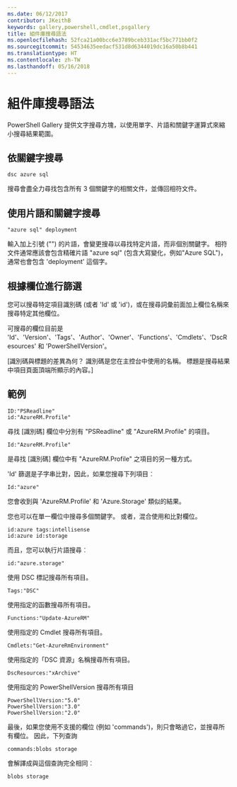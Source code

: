 ```yaml
---
ms.date: 06/12/2017
contributor: JKeithB
keywords: gallery,powershell,cmdlet,psgallery
title: 組件庫搜尋語法
ms.openlocfilehash: 52fca21a00bcc6e3789bceb331acf5bc771bb0f2
ms.sourcegitcommit: 54534635eedacf531d8d6344019dc16a50b8b441
ms.translationtype: HT
ms.contentlocale: zh-TW
ms.lasthandoff: 05/16/2018
---
```

# <a name="gallery-search-syntax"></a>組件庫搜尋語法

PowerShell Gallery 提供文字搜尋方塊，以使用單字、片語和關鍵字運算式來縮小搜尋結果範圍。

## <a name="search-by-keywords"></a>依關鍵字搜尋

    dsc azure sql

搜尋會盡全力尋找包含所有 3 個關鍵字的相關文件，並傳回相符文件。

## <a name="search-using-phrases-and-keywords"></a>使用片語和關鍵字搜尋

    "azure sql" deployment

輸入加上引號 ("") 的片語，會變更搜尋以尋找特定片語，而非個別關鍵字。
相符文件通常應該會包含精確片語 "azure sql" (包含大寫變化，例如"Azure SQL")，通常也會包含 'deployment' 這個字。

## <a name="filtering-on-fields"></a>根據欄位進行篩選

您可以搜尋特定項目識別碼 (或者 'Id' 或 'id')，或在搜尋詞彙前面加上欄位名稱來搜尋特定其他欄位。

可搜尋的欄位目前是 'Id'、'Version'、'Tags'、'Author'、'Owner'、'Functions'、'Cmdlets'、'DscResources' 和 'PowerShellVersion'。

[識別碼與標題的差異為何？ 識別碼是您在主控台中使用的名稱。 標題是搜尋結果中項目頁面頂端所顯示的內容。]

## <a name="examples"></a>範例

    ID:"PSReadline"
    id:"AzureRM.Profile"

尋找 [識別碼] 欄位中分別有 "PSReadline" 或 "AzureRM.Profile" 的項目。

    Id:"AzureRM.Profile"

是尋找 [識別碼] 欄位中有 "AzureRM.Profile" 之項目的另一種方式。

'Id' 篩選是子字串比對，因此，如果您搜尋下列項目︰

    Id:"azure"

您會收到與 'AzureRM.Profile' 和 'Azure.Storage' 類似的結果。

您也可以在單一欄位中搜尋多個關鍵字。 或者，混合使用和比對欄位。

    id:azure tags:intellisense
    id:azure id:storage

而且，您可以執行片語搜尋︰

    id:"azure.storage"


使用 DSC 標記搜尋所有項目。

    Tags:"DSC"

使用指定的函數搜尋所有項目。

    Functions:"Update-AzureRM"

使用指定的 Cmdlet 搜尋所有項目。

    Cmdlets:"Get-AzureRmEnvironment"

使用指定的「DSC 資源」名稱搜尋所有項目。

    DscResources:"xArchive"

使用指定的 PowerShellVersion 搜尋所有項目

    PowerShellVersion:"5.0"
    PowerShellVersion:"3.0"
    PowerShellVersion:"2.0"


最後，如果您使用不支援的欄位 (例如 'commands')，則只會略過它，並搜尋所有欄位。 因此，下列查詢

    commands:blobs storage

會解譯成與這個查詢完全相同︰

    blobs storage